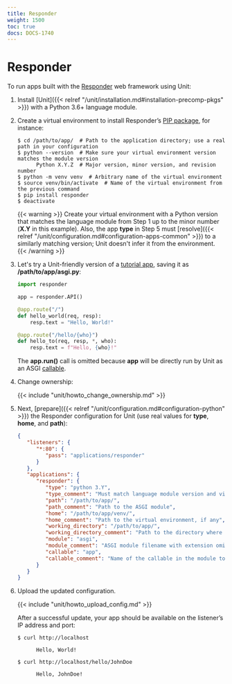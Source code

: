 ```yaml
---
title: Responder
weight: 1500
toc: true
docs: DOCS-1740
---
```


# Responder

To run apps built with the [Responder](https://responder.kennethreitz.org/) web framework using Unit:

1. Install [Unit]({{< relref "/unit/installation.md#installation-precomp-pkgs" >}}) with a Python 3.6+ language module.

2. Create a virtual environment to install Responder’s
[PIP package](https://responder.kennethreitz.org/#installing-responder),
for instance:

   ```console
   $ cd /path/to/app/  # Path to the application directory; use a real path in your configuration
   $ python --version  # Make sure your virtual environment version matches the module version
         Python X.Y.Z  # Major version, minor version, and revision number
   $ python -m venv venv  # Arbitrary name of the virtual environment
   $ source venv/bin/activate  # Name of the virtual environment from the previous command
   $ pip install responder
   $ deactivate
   ```

   {{< warning >}}
   Create your virtual environment with a Python version that matches the
   language module from Step 1 up to the minor number (**X.Y** in
   this example). Also, the app **type** in Step 5 must
   [resolve]({{< relref "/unit/configuration.md#configuration-apps-common" >}})
   to a similarly matching version; Unit doesn't infer it from the environment.
   {{< /warning >}}


3. Let's try a Unit-friendly version of a [tutorial app](https://responder.kennethreitz.org/quickstart.html#declare-a-web-service),
   saving it as **/path/to/app/asgi.py**:

   ```python
   import responder

   app = responder.API()

   @app.route("/")
   def hello_world(req, resp):
       resp.text = "Hello, World!"

   @app.route("/hello/{who}")
   def hello_to(req, resp, *, who):
       resp.text = f"Hello, {who}!"
   ```

   The **app.run()** call is omitted because **app** will be directly
   run by Unit as an ASGI [callable](https://github.com/kennethreitz/responder/blob/c6f3a7364cfa79805b0d51eea011fe34d9bd331a/responder/api.py#L501).

4. Change ownership:

   {{< include "unit/howto_change_ownership.md" >}}


5. Next, [prepare]({{< relref "/unit/configuration.md#configuration-python" >}}) the Responder configuration for
   Unit (use real values for **type**, **home**, and **path**):

   ```json
   {
      "listeners": {
         "*:80": {
            "pass": "applications/responder"
         }
      },
      "applications": {
         "responder": {
            "type": "python 3.Y",
            "type_comment": "Must match language module version and virtual environment version",
            "path": "/path/to/app/",
            "path_comment": "Path to the ASGI module",
            "home": "/path/to/app/venv/",
            "home_comment": "Path to the virtual environment, if any",
            "working_directory": "/path/to/app/",
            "working_directory_comment": "Path to the directory where Responder creates static_dir and templates_dir",
            "module": "asgi",
            "module_comment": "ASGI module filename with extension omitted",
            "callable": "app",
            "callable_comment": "Name of the callable in the module to run"
         }
      }
   }
   ```

6. Upload the updated configuration.

   {{< include "unit/howto_upload_config.md" >}}

   After a successful update, your app should be available on the listener’s IP
   address and port:

   ```console
   $ curl http://localhost

         Hello, World!
   ```

   ```console
   $ curl http://localhost/hello/JohnDoe

         Hello, JohnDoe!
   ```

